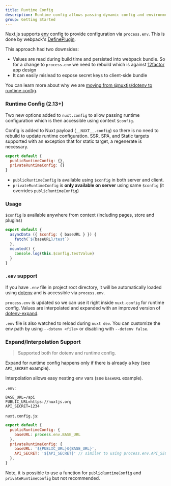 ```yaml
---
title: Runtime Config
description: Runtime config allows passing dynamic config and environment variables to the nuxt context
group: Getting Started
---
```


Nuxt.js supports [env](/api/configuration-env) config to provide configuration via `process.env`. This is done by webpack's [DefinePlugin](https://webpack.js.org/plugins/define-plugin/).

This approach had two downsides:
- Values are read during build time and persisted into webpack bundle. So for a change to `process.env` we need to rebuild which is against [12factor](https://12factor.net/) app design
- It can easily mislead to expose secret keys to client-side bundle

You can learn more about why we are [moving from @nuxtjs/dotenv to runtime config](/blog/moving-from-nuxtjs-dotenv-to-runtime-config).

### Runtime Config (2.13+)

Two new options added to `nuxt.config` to allow passing runtime configuration which is then accessible using context `$config`.

Config is added to Nuxt payload (`__NUXT__.config`) so there is no need to rebuild to update runtime configuration. SSR, SPA, and Static targets supported with an exception that for static target, a regenerate is necessary.

```js
export default {
  publicRuntimeConfig: {},
  privateRuntimeConfig: {}
}
```

- `publicRuntimeConfig` is available using `$config` in both server and client.
- `privateRuntimeConfig` is **only available on server** using same `$config` (it overrides `publicRuntimeConfig`)

###  Usage

`$config` is available anywhere from context (including pages, store and plugins)

```js
export default {
  asyncData ({ $config: { baseURL } }) {
    fetch(`${baseURL}/test`)
  },
  mounted() {
    console.log(this.$config.testValue)
  }
}
```

### `.env` support

If you have `.env` file in project root directory, it will be automatically loaded using [dotenv](https://github.com/motdotla/dotenv) and is accessible via `process.env`.

`process.env` is updated so we can use it right inside `nuxt.config` for runtime config. Values are interpolated and expanded with an improved version of [dotenv-expand](https://github.com/motdotla/dotenv-expand).

`.env` file is also watched to reload during `nuxt dev`. You can customize the env path by using `--dotenv <file>` or disabling with `--dotenv false`.

### Expand/Interpolation Support

> Supported both for dotenv and runtime config.

Expand for runtime config happens only if there is already a key (see `API_SECRET` example).

Interpolation allows easy nesting env vars (see `baseURL` example).

`.env`:

```config
BASE_URL=/api
PUBLIC_URL=https://nuxtjs.org
API_SECRET=1234
```

`nuxt.config.js`:

```js
export default {
  publicRuntimeConfig: {
    baseURL: process.env.BASE_URL
  },
  privateRuntimeConfig: {
    baseURL: '${PUBLIC_URL}${BASE_URL}',
    API_SECRET: '${API_SECRET}' // similar to using process.env.API_SECRET
  },
}
```

Note, it is possible to use a function for `publicRuntimeConfig` and `privateRuntimeConfig` but not recommended.
